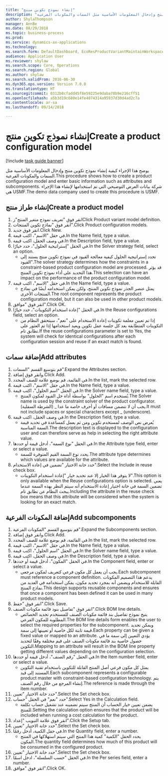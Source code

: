 ```yaml
--- 
title: "إنشاء نموذج تكوين منتج"
description: "يوضح هذا الإجراء كيفية إنشاء نموذج تكوين منتج وإدخال المعلومات الأساسية مثل السمات والمكونات الفرعية."
author: ShylaThompson
manager: AnnBe
ms.date: 08/29/2018
ms.topic: business-process
ms.prod: 
ms.service: dynamics-ax-applications
ms.technology: 
ms.search.form: DefaultDashboard, EcoResProductVariantMaintainWorkspace, PCProductConfigurationModelListPage, PCCreateProductConfigurationModel, PCProductConfigurationModelDetails, PCBOMLineDetails
audience: Application User
ms.reviewer: shylaw
ms.search.scope: Core, Operations
ms.search.region: Global
ms.author: shylaw
ms.search.validFrom: 2016-06-30
ms.dyn365.ops.version: Version 7.0.0
ms.translationtype: HT
ms.sourcegitcommit: 0312b8cfadd45f8e59225e9daba78b9e216cff51
ms.openlocfilehash: a5b3d19c680e14fe4074314a95937d30d4ad2c7a
ms.contentlocale: ar-sa
ms.lasthandoff: 09/14/2018

---
```

# <a name="create-a-product-configuration-model"></a><span data-ttu-id="1036e-103">إنشاء نموذج تكوين منتج</span><span class="sxs-lookup"><span data-stu-id="1036e-103">Create a product configuration model</span></span>

[!include [task guide banner](../../includes/task-guide-banner.md)]

<span data-ttu-id="1036e-104">يوضح هذا الإجراء كيفية إنشاء نموذج تكوين منتج وإدخال المعلومات الأساسية مثل السمات والمكونات الفرعية.</span><span class="sxs-lookup"><span data-stu-id="1036e-104">This procedure shows how to create a product configuration model and enter basic information such as attributes and subcomponents.</span></span> <span data-ttu-id="1036e-105">شركة بيانات العرض التوضيحي التي تم استخدامها لإنشاء هذا الإجراء هي USMF.</span><span class="sxs-lookup"><span data-stu-id="1036e-105">The demo data company used to create this procedure is USMF.</span></span>


## <a name="create-a-product-model"></a><span data-ttu-id="1036e-106">إنشاء طراز منتج</span><span class="sxs-lookup"><span data-stu-id="1036e-106">Create a product model</span></span>
1. <span data-ttu-id="1036e-107">انقر فوق "تعريف نموذج متغير المنتج"ز</span><span class="sxs-lookup"><span data-stu-id="1036e-107">Click Product variant model definition.</span></span>
2. <span data-ttu-id="1036e-108">انقر فوق "نماذج تكوين المنتجات".</span><span class="sxs-lookup"><span data-stu-id="1036e-108">Click Product configuration models.</span></span>
3. <span data-ttu-id="1036e-109">انقر فوق جديد.</span><span class="sxs-lookup"><span data-stu-id="1036e-109">Click New.</span></span>
4. <span data-ttu-id="1036e-110">في حقل "الاسم"، اكتب قيمة.</span><span class="sxs-lookup"><span data-stu-id="1036e-110">In the Name field, type a value.</span></span>
5. <span data-ttu-id="1036e-111">في وصف الحقل، اكتب قيمة.</span><span class="sxs-lookup"><span data-stu-id="1036e-111">In the Description field, type a value.</span></span>
6. <span data-ttu-id="1036e-112">في الحقل "إستراتيجية الحلول"، حدد خيارًا.</span><span class="sxs-lookup"><span data-stu-id="1036e-112">In the Solver strategy field, select an option.</span></span>
    * <span data-ttu-id="1036e-113">تحدد إستراتيجية الحلول كيفية معالجة القيود في نموذج تكوين منتج يستند إلى القيود".</span><span class="sxs-lookup"><span data-stu-id="1036e-113">The solver strategy determines how the constraints in a constraint-based product configuration model are processed.</span></span> <span data-ttu-id="1036e-114">قد يؤثر هذا التحديد على أداء نموذج تكوين المنتج.</span><span class="sxs-lookup"><span data-stu-id="1036e-114">This selection can have an impact on the performance of the product configuration model.</span></span>  
7. <span data-ttu-id="1036e-115">في حقل "الاسم"، اكتب قيمة.</span><span class="sxs-lookup"><span data-stu-id="1036e-115">In the Name field, type a value.</span></span>
    * <span data-ttu-id="1036e-116">يمثل عنصر الجذر نموذج تكوين المنتج، ولكن يمكن استخدامه أيضًا في نماذج المنتجات الأخرى.</span><span class="sxs-lookup"><span data-stu-id="1036e-116">The root component represents the product configuration model, but it can also be used in other product models.</span></span>  
8. <span data-ttu-id="1036e-117">انقر فوق "موافق".</span><span class="sxs-lookup"><span data-stu-id="1036e-117">Click OK.</span></span>
9. <span data-ttu-id="1036e-118">في الحقل "إعادة استخدام التكوينات"، حدد خيارًا.</span><span class="sxs-lookup"><span data-stu-id="1036e-118">In the Reuse configurations field, select an option.</span></span>
    * <span data-ttu-id="1036e-119">إذا تم تعيين معلمة تكوينات إعادة الاستخدام على "نعم"، سيتحقق النظام من التكوينات المتطابقة بعد كل جلسة عمل تكوين ويعيد استخدامها إذا تم العثور على تطابق تام.</span><span class="sxs-lookup"><span data-stu-id="1036e-119">If the reuse configurations parameter is set to Yes, the system will check for identical configurations after each configuration session and reuse if an exact match is found.</span></span>  

## <a name="add-attributes"></a><span data-ttu-id="1036e-120">إضافة سمات</span><span class="sxs-lookup"><span data-stu-id="1036e-120">Add attributes</span></span>
1. <span data-ttu-id="1036e-121">قم بتوسيع القسم "السمات".</span><span class="sxs-lookup"><span data-stu-id="1036e-121">Expand the Attributes section.</span></span>
2. <span data-ttu-id="1036e-122">وانقر فوق إضافة.</span><span class="sxs-lookup"><span data-stu-id="1036e-122">Click Add.</span></span>
3. <span data-ttu-id="1036e-123">في القائمة، قم بوضع علامة للصف المحدد.</span><span class="sxs-lookup"><span data-stu-id="1036e-123">In the list, mark the selected row.</span></span>
4. <span data-ttu-id="1036e-124">في حقل "الاسم"، اكتب قيمة.</span><span class="sxs-lookup"><span data-stu-id="1036e-124">In the Name field, type a value.</span></span>
5. <span data-ttu-id="1036e-125">في الحقل "اسم الحلول"، اكتب قيمة.</span><span class="sxs-lookup"><span data-stu-id="1036e-125">In the Solver name field, type a value.</span></span>
    * <span data-ttu-id="1036e-126">يُستخدم اسم "الحلول" بواسطة أداة حل القيود لمكون المنتج.</span><span class="sxs-lookup"><span data-stu-id="1036e-126">The Solver name is used by the constraint solver of the product configurator.</span></span> <span data-ttu-id="1036e-127">يجب أن لا تتضمن مسافات أو أحرف خاصة ما عدا _ (الشرطة السفلية).</span><span class="sxs-lookup"><span data-stu-id="1036e-127">It must not include spaces or special characters except _ (underscore).</span></span>  
6. <span data-ttu-id="1036e-128">في وصف الحقل، اكتب قيمة.</span><span class="sxs-lookup"><span data-stu-id="1036e-128">In the Description field, type a value.</span></span>
    * <span data-ttu-id="1036e-129">يُعرض نص الوصف لمستخدم تكوين ومن ثم يعمل كمساعدة في تحديد قيمة السمة المناسبة.</span><span class="sxs-lookup"><span data-stu-id="1036e-129">The description text is displayed to the configuration user and can therefore serve as help in selecting the right attribute value.</span></span>  
7. <span data-ttu-id="1036e-130">في الحقل "نوع السمة"، أدخل قيمة أو حددها.</span><span class="sxs-lookup"><span data-stu-id="1036e-130">In the Attribute type field, enter or select a value.</span></span>
    * <span data-ttu-id="1036e-131">يحدد نوع السمة القيم المتوفرة للسمة.</span><span class="sxs-lookup"><span data-stu-id="1036e-131">The attribute type determines which values are available for the attribute.</span></span>  
8. <span data-ttu-id="1036e-132">حدد خانة الاختيار "تضمين في إعادة الاستخدام".</span><span class="sxs-lookup"><span data-stu-id="1036e-132">Select the Include in reuse check box.</span></span>
    * <span data-ttu-id="1036e-133">لا يتوفر هذا الخيار إلا عند تحديد خيار "إعادة استخدام التكوينات".</span><span class="sxs-lookup"><span data-stu-id="1036e-133">This option is only available when the Reuse configurations option is selected.</span></span> <span data-ttu-id="1036e-134">يعني تضمين السمة في خانة اختيار إعادة الاستخدام أنه سيتم النظر بهذه السمة عندما يبحث النظام عن تطابق تام.</span><span class="sxs-lookup"><span data-stu-id="1036e-134">Including the attribute in the reuse check box means that this attribute will be considered when the system is looking for an exact match.</span></span>  

## <a name="add-subcomponents"></a><span data-ttu-id="1036e-135">إضافة المكونات الفرعية</span><span class="sxs-lookup"><span data-stu-id="1036e-135">Add subcomponents</span></span>
1. <span data-ttu-id="1036e-136">قم بتوسيع القسم "المكونات الفرعية".</span><span class="sxs-lookup"><span data-stu-id="1036e-136">Expand the Subcomponents section.</span></span>
2. <span data-ttu-id="1036e-137">وانقر فوق إضافة.</span><span class="sxs-lookup"><span data-stu-id="1036e-137">Click Add.</span></span>
3. <span data-ttu-id="1036e-138">في القائمة، قم بوضع علامة للصف المحدد.</span><span class="sxs-lookup"><span data-stu-id="1036e-138">In the list, mark the selected row.</span></span>
4. <span data-ttu-id="1036e-139">في حقل "الاسم"، اكتب قيمة.</span><span class="sxs-lookup"><span data-stu-id="1036e-139">In the Name field, type a value.</span></span>
5. <span data-ttu-id="1036e-140">في الحقل "اسم الحلول"، اكتب قيمة.</span><span class="sxs-lookup"><span data-stu-id="1036e-140">In the Solver name field, type a value.</span></span>
6. <span data-ttu-id="1036e-141">في وصف الحقل، اكتب قيمة.</span><span class="sxs-lookup"><span data-stu-id="1036e-141">In the Description field, type a value.</span></span>
7. <span data-ttu-id="1036e-142">في الحقل "المكون"، أدخل قيمة أو حددها.</span><span class="sxs-lookup"><span data-stu-id="1036e-142">In the Component field, enter or select a value.</span></span>
    * <span data-ttu-id="1036e-143">يجب أن يعمل كل مكون فرعي كتعريف لمكون مرجعي.</span><span class="sxs-lookup"><span data-stu-id="1036e-143">Each subcomponent must reference a component definition.</span></span> <span data-ttu-id="1036e-144">يدعم هذا التصميم المكونات القابلة للاستخدام ويضمن أنه بمجرد تحديد مكون، يمكن استخدامه في العديد من نماذج المنتج.</span><span class="sxs-lookup"><span data-stu-id="1036e-144">This design supports reusable components and ensures that once a component has been defined it can be used in many product models.</span></span>  
8. <span data-ttu-id="1036e-145">انقر فوق "حفظ".</span><span class="sxs-lookup"><span data-stu-id="1036e-145">Click Save.</span></span>
9. <span data-ttu-id="1036e-146">انقر فوق "تفاصيل بنود قائمة مكونات الصنف".</span><span class="sxs-lookup"><span data-stu-id="1036e-146">Click BOM line details.</span></span>
    * <span data-ttu-id="1036e-147">يتيح نموذج تفاصيل بند قائمة مكونات الصنف‬ للمستخدم تحديد الخصائص المطلوبة للمكون الفرعي.</span><span class="sxs-lookup"><span data-stu-id="1036e-147">The BOM line details form enables the user to select the required properties for the subcomponent.</span></span> <span data-ttu-id="1036e-148">ويمكن تحديد قيمة ثابتة لكل خاصية أو تعيينها إلى سمة.</span><span class="sxs-lookup"><span data-stu-id="1036e-148">Each property can be given a fixed value or mapped to an attribute.</span></span> <span data-ttu-id="1036e-149">يؤدي التعيين إلى سمة ما في حصول خاصية بند قائمة مكونات الصنف على قيم مختلفة وفقًا لتحديد التكوين.</span><span class="sxs-lookup"><span data-stu-id="1036e-149">Mapping to an attribute will result in the BOM line property getting different values depending on the configuration selection.</span></span>  
10. <span data-ttu-id="1036e-150">في الحقل "رقم الصنف"، أدخل قيمة أو حددها.</span><span class="sxs-lookup"><span data-stu-id="1036e-150">In the Item number field, enter or select a value.</span></span>
    * <span data-ttu-id="1036e-151">يمثل كل مكون فرعي أصل المنتج القابلة للتكوين باستخدام تقنية التكوين المستند إلى قيد.</span><span class="sxs-lookup"><span data-stu-id="1036e-151">Each subcomponent represents a configurable product master with constraint-based configuration technology.</span></span> <span data-ttu-id="1036e-152">يتم إنشاء المرجع من خلال رقم الصنف.</span><span class="sxs-lookup"><span data-stu-id="1036e-152">The reference is made through the item number.</span></span>  
11. <span data-ttu-id="1036e-153">حدد خانة الاختيار "تعيين".</span><span class="sxs-lookup"><span data-stu-id="1036e-153">Select the Set check box.</span></span>
12. <span data-ttu-id="1036e-154">حدد "نعم" في الحقل "حساب".</span><span class="sxs-lookup"><span data-stu-id="1036e-154">Select Yes in the Calculation field.</span></span>
    * <span data-ttu-id="1036e-155">يضمن تعيين خيار الحساب أن المنتج سيتم تضمينه عند تشغيل حساب تكلفة للمنتج.</span><span class="sxs-lookup"><span data-stu-id="1036e-155">Setting the calculation option ensures that the product will be included when running a cost calculation for the product.</span></span>  
13. <span data-ttu-id="1036e-156">انقر فوق علامة التبويب "إعداد".</span><span class="sxs-lookup"><span data-stu-id="1036e-156">Click the Setup tab.</span></span>
14. <span data-ttu-id="1036e-157">حدد خانة الاختيار "تعيين".</span><span class="sxs-lookup"><span data-stu-id="1036e-157">Select the Set check box.</span></span>
15. <span data-ttu-id="1036e-158">في حقل الكمية، أدخل رقمًا.</span><span class="sxs-lookup"><span data-stu-id="1036e-158">In the Quantity field, enter a number.</span></span>
    * <span data-ttu-id="1036e-159">يحدد الحقل "الكمية" كمية هذا المنتج التي سيتم استهلاكها في المنتج المكون.</span><span class="sxs-lookup"><span data-stu-id="1036e-159">The quantity field determines how much of this product will be consumed in the configured product.</span></span>  
16. <span data-ttu-id="1036e-160">حدد خانة الاختيار "تعيين".</span><span class="sxs-lookup"><span data-stu-id="1036e-160">Select the Set check box.</span></span>
17. <span data-ttu-id="1036e-161">في الحقل "حسب السلسلة"، ادخل اسمًا.</span><span class="sxs-lookup"><span data-stu-id="1036e-161">In the Per series field, enter a number.</span></span>
18. <span data-ttu-id="1036e-162">انقر فوق "موافق".</span><span class="sxs-lookup"><span data-stu-id="1036e-162">Click OK.</span></span>


